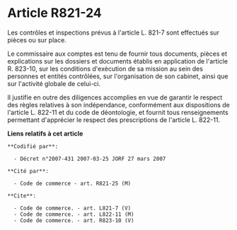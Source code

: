 # Article R821-24

Les contrôles et inspections prévus à l'article L. 821-7 sont effectués sur pièces ou sur place.

Le commissaire aux comptes est tenu de fournir tous documents, pièces et explications sur les dossiers et documents établis
en application de l'article R. 823-10, sur les conditions d'exécution de sa mission au sein des personnes et entités
contrôlées, sur l'organisation de son cabinet, ainsi que sur l'activité globale de celui-ci.

Il justifie en outre des diligences accomplies en vue de garantir le respect des règles relatives à son indépendance,
conformément aux dispositions de l'article L. 822-11 et du code de déontologie, et fournit tous renseignements permettant
d'apprécier le respect des prescriptions de l'article L. 822-11.

**Liens relatifs à cet article**

	**Codifié par**:

	  - Décret n°2007-431 2007-03-25 JORF 27 mars 2007

	**Cité par**:

	  - Code de commerce - art. R821-25 (M)

	**Cite**:

	  - Code de commerce. - art. L821-7 (V)
	  - Code de commerce. - art. L822-11 (M)
	  - Code de commerce. - art. R823-10 (V)
